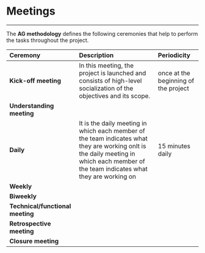 # Meetings
***

The **AG methodology** defines the following ceremonies that help to perform the tasks throughout the project.

| **Ceremony**                     | **Description**                                                                                                                                                                        | **Periodicity**                      |
| :------------------------------- | :------------------------------------------------------------------------------------------------------------------------------------------------------------------------------------- | :----------------------------------- |
| **Kick-off meeting**             | In this meeting, the project is launched and consists of high-level socialization of the objectives and its scope.                                                                     | once at the beginning of the project |
| **Understanding meeting**        |                                                                                                                                                                                        |                                      |
| **Daily**                        | It is the daily meeting in which each member of the team indicates what they are working onIt is the daily meeting in which each member of the team indicates what they are working on | 15 minutes daily                     |
| **Weekly**                       |                                                                                                                                                                                        |                                      |
| **Biweekly**                     |                                                                                                                                                                                        |                                      |
| **Technical/functional meeting** |                                                                                                                                                                                        |                                      |
| **Retrospective meeting**        |                                                                                                                                                                                        |                                      |
| **Closure meeting**              |                                                                                                                                                                                        |                                      |